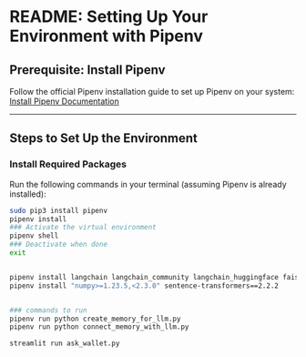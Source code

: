 # README: Setting Up Your Environment with Pipenv

## Prerequisite: Install Pipenv
Follow the official Pipenv installation guide to set up Pipenv on your system:  
[Install Pipenv Documentation](https://pipenv.pypa.io/en/latest/installation.html)

---

## Steps to Set Up the Environment

### Install Required Packages
Run the following commands in your terminal (assuming Pipenv is already installed):

```bash
sudo pip3 install pipenv
pipenv install
### Activate the virtual environment
pipenv shell
### Deactivate when done
exit


pipenv install langchain langchain_community langchain_huggingface faiss-cpu pypdf python-dotenv huggingface_hub streamlit
pipenv install "numpy>=1.23.5,<2.3.0" sentence-transformers==2.2.2


### commands to run
pipenv run python create_memory_for_llm.py
pipenv run python connect_memory_with_llm.py

streamlit run ask_wallet.py



